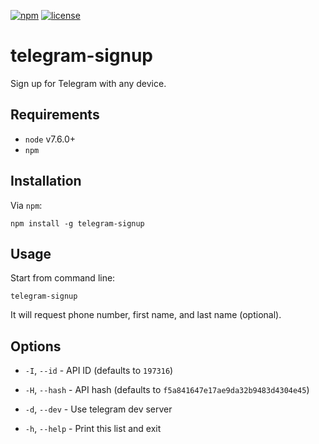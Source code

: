 [![npm](https://img.shields.io/npm/v/telegram-signup.svg?style=flat-square)](https://www.npmjs.com/package/telegram-signup)
[![license](https://img.shields.io/github/license/Bannerets/telegram-signup.svg?style=flat-square)](https://github.com/Bannerets/telegram-signup)

# telegram-signup

Sign up for Telegram with any device.

## Requirements

- `node` v7.6.0+
- `npm`

## Installation

Via `npm`:

    npm install -g telegram-signup

## Usage

Start from command line:

    telegram-signup

It will request phone number, first name, and last name (optional).

## Options

- `-I`, `--id` - API ID (defaults to `197316`)

- `-H`, `--hash` - API hash (defaults to `f5a841647e17ae9da32b9483d4304e45`)

- `-d`, `--dev` - Use telegram dev server

- `-h`, `--help` - Print this list and exit
